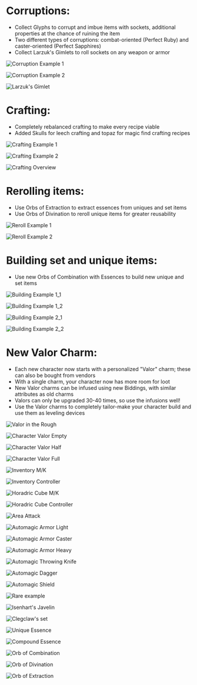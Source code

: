 # Corruptions:

- Collect Glyphs to corrupt and imbue items with sockets, additional properties at the chance of ruining the item
- Two different types of corruptions: combat-oriented (Perfect Ruby) and caster-oriented (Perfect Sapphires)
- Collect Larzuk's Gimlets to roll sockets on any weapon or armor

![Corruption Example 1](./d2-nd-corruption1.png)

![Corruption Example 2](./d2-nd-corruption2.png)

![Larzuk's Gimlet](./d2-nd-gimlet.png)

# Crafting:

- Completely rebalanced crafting to make every recipe viable
- Added Skulls for leech crafting and topaz for magic find crafting recipes

![Crafting Example 1](./d2-nd-crafting1.png)

![Crafting Example 2](./d2-nd-crafting2.png)

![Crafting Overview](./d2-nd-crafting_overview.png)

# Rerolling items:

- Use Orbs of Extraction to extract essences from uniques and set items 
- Use Orbs of Divination to reroll unique items for greater reusability

![Reroll Example 1](./d2-nd-reroll_unique.png)

![Reroll Example 2](./d2-nd-reroll_set.png)

# Building set and unique items:

- Use new Orbs of Combination with Essences to build new unique and set items 

![Building Example 1_1](./d2-nd-building1_1.png)

![Building Example 1_2](./d2-nd-building1_2.png)

![Building Example 2_1](./d2-nd-building2_1.png)

![Building Example 2_2](./d2-nd-building2_2.png)

# New Valor Charm:

- Each new character now starts with a personalized "Valor" charm; these can also be bought from vendors
- With a single charm, your character now has more room for loot
- New Valor charms can be infused using new Biddings, with similar attributes as old charms
- Valors can only be upgraded 30-40 times, so use the infusions well!
- Use the Valor charms to completely tailor-make your character build and use them as leveling devices

![Valor in the Rough](./d2-nd-valor_in_the_rough.png)

![Character Valor Empty](./d2-nd-valor0.png)

![Character Valor Half](./d2-nd-valor1.png)

![Character Valor Full](./d2-nd-valor2.png)

![Inventory M/K](./d2-nd-inventoryMK.png)

![Inventory Controller](./d2-nd-inventoryController.png)

![Horadric Cube M/K](./d2-nd-cubeMK.png)

![Horadric Cube Controller](./d2-nd-cubeController.png)

![Area Attack](./d2-nd-inventoryMK.png)

![Automagic Armor Light](./d2-nd-light.png)

![Automagic Armor Caster](./d2-nd-caster.png)

![Automagic Armor Heavy](./d2-nd-heavy.png)

![Automagic Throwing Knife](./d2-nd-throwing_knife.png)

![Automagic Dagger](./d2-nd-dagger.png)

![Automagic Shield](./d2-nd-shield.png)

![Rare example](./d2-nd-rare1.png)

![Isenhart's Javelin](./d2-nd-isenharts.png)

![Clegclaw's set](./d2-nd-clegclaws.png)

![Unique Essence](./d2-nd-unique.png)

![Compound Essence](./d2-nd-compound.png)

![Orb of Combination](./d2-nd-combination.png)

![Orb of Divination](./d2-nd-divination.png)

![Orb of Extraction](./d2-nd-extraction.png)
